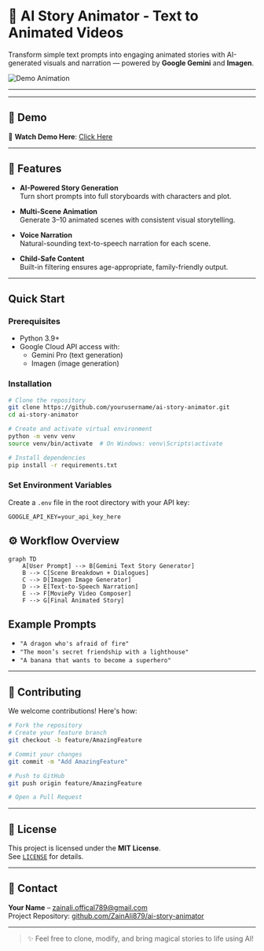 # 🎥 AI Story Animator - Text to Animated Videos

Transform simple text prompts into engaging animated stories with AI-generated visuals and narration — powered by **Google Gemini** and **Imagen**.

![Demo Animation](https://media.giphy.com/media/v1.Y2lkPTc5MGI3NjExcDFtZ2FhN3B0Z3R3d2VtZzJ6Y2J6eGZ1N2RjbjBqcmZqZ2N5eGZ1ZyZlcD12MV9pbnRlcm5hbF9naWZfYnlfaWQmY3Q9Zw/xT5LMHxhOfscxPfIfm/giphy.gif)

---

---

## 📧 Demo

🎥 **Watch Demo Here**: [Click Here](https://www.linkedin.com/posts/zainali152_aicreativity-generativeai-edtech-activity-7331257332787580929-zspS?utm_source=share&utm_medium=member_desktop&rcm=ACoAADNvIloB09RA13HwXeKygXDmXrGY_yUGBYg)


---

## 🌟 Features

-  **AI-Powered Story Generation**  
  Turn short prompts into full storyboards with characters and plot.

-  **Multi-Scene Animation**  
  Generate 3–10 animated scenes with consistent visual storytelling.

-  **Voice Narration**  
  Natural-sounding text-to-speech narration for each scene.

-  **Child-Safe Content**  
  Built-in filtering ensures age-appropriate, family-friendly output.

---

##  Quick Start

###  Prerequisites

- Python 3.9+
- Google Cloud API access with:
  - Gemini Pro (text generation)
  - Imagen (image generation)

###  Installation

```bash
# Clone the repository
git clone https://github.com/yourusername/ai-story-animator.git
cd ai-story-animator

# Create and activate virtual environment
python -m venv venv
source venv/bin/activate  # On Windows: venv\Scripts\activate

# Install dependencies
pip install -r requirements.txt
```

###  Set Environment Variables

Create a `.env` file in the root directory with your API key:

```env
GOOGLE_API_KEY=your_api_key_here
```

## ⚙️ Workflow Overview

```mermaid
graph TD
    A[User Prompt] --> B[Gemini Text Story Generator]
    B --> C[Scene Breakdown + Dialogues]
    C --> D[Imagen Image Generator]
    D --> E[Text-to-Speech Narration]
    E --> F[MoviePy Video Composer]
    F --> G[Final Animated Story]
```


##  Example Prompts

- `"A dragon who's afraid of fire"`
- `"The moon’s secret friendship with a lighthouse"`
- `"A banana that wants to become a superhero"`

---

## 🤝 Contributing

We welcome contributions! Here's how:

```bash
# Fork the repository
# Create your feature branch
git checkout -b feature/AmazingFeature

# Commit your changes
git commit -m "Add AmazingFeature"

# Push to GitHub
git push origin feature/AmazingFeature

# Open a Pull Request 
```

---

## 📜 License

This project is licensed under the **MIT License**.  
See [`LICENSE`](LICENSE) for details.

---

## 📧 Contact

**Your Name** – [zainali.offical789@gmail.com](mailto:zainali.offical789@gmail.com)  
Project Repository: [github.com/ZainAli879/ai-story-animator](https://github.com/ZainALi879/AI_STORY_ANIMATOR)

---

> ✨ Feel free to clone, modify, and bring magical stories to life using AI!
